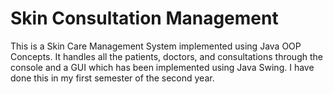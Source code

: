 # Skin Consultation Management

This is a Skin Care Management System implemented using Java OOP Concepts. It handles all the patients, doctors, and consultations through the console and a GUI which has been implemented using Java Swing. I have done this in my first semester of the second year.